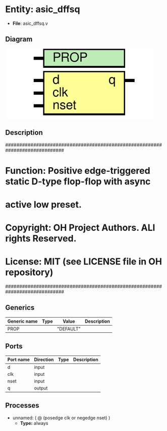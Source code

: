 # Entity: asic_dffsq

- **File**: asic_dffsq.v
## Diagram

![Diagram](asic_dffsq.svg "Diagram")
## Description

#############################################################################
# Function:  Positive edge-triggered static D-type flop-flop with async     #
#            active low preset.                                             #
# Copyright: OH Project Authors. ALl rights Reserved.                       #
# License:   MIT (see LICENSE file in OH repository)                        #
#############################################################################

## Generics

| Generic name | Type | Value     | Description |
| ------------ | ---- | --------- | ----------- |
| PROP         |      | "DEFAULT" |             |
## Ports

| Port name | Direction | Type | Description |
| --------- | --------- | ---- | ----------- |
| d         | input     |      |             |
| clk       | input     |      |             |
| nset      | input     |      |             |
| q         | output    |      |             |
## Processes
- unnamed: ( @ (posedge clk or negedge nset) )
  - **Type:** always

